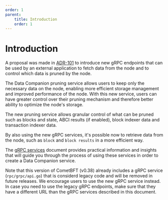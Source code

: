 ```yaml
---
order: 1
parent:
    title: Introduction
    order: 1
---
```


# Introduction

A proposal was made in
[ADR-101](https://github.com/cometbft/cometbft/blob/thane/adr-084-data-companion-pull-api/docs/architecture/adr-101-data-companion-pull-api.md)
to introduce new gRPC endpoints that can be used by an external application to fetch data from the node and to control
which data is pruned by the node.

The Data Companion pruning service allows users to keep only the necessary data on the node,
enabling more efficient storage management and improved performance of the node. With this new service, users can have
greater control over their pruning mechanism and therefore better ability to optimize the node's storage.

The new pruning service allows granular control of what can be pruned such as blocks and state, ABCI results (if enabled), block
indexer data and transaction indexer data.

By also using the new gRPC services, it's possible now to retrieve data from the node, such as `block` and `block results`
in a more efficient way.

The [gRPC services](./grpc.md) document provides practical information and insights that will guide you through the
process of using these services in order to create a Data Companion service.

Note that this version of CometBFT (v0.38) already includes a gRPC service
(`rpc/grpc/api.go`) that is considerd legacy code and will be removed in future
releases. We encourage users to use the new gRPC service instead. In case you
need to use the legacy gRPC endpoints, make sure that they have a different URL than the gRPC
services described in this document.
